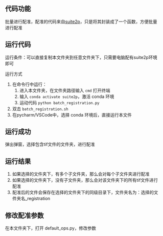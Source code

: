 ## 代码功能

批量进行配准，配准的代码来自[suite2p](https://github.com/MouseLand/suite2p)，只是将其封装成了一个函数，方便批量进行配准

## 运行代码

运行条件：可以直接复制本文件夹到任意文件夹下，只需要电脑配有suite2p环境即可

运行方式
1. 在命令行中运行：
    1. 进入本文件夹，在文件夹路径输入 `cmd` 打开终端
    2. 输入 `conda activate suite2p`，激活 conda 环境
    3. 运动代码 `python batch_registration.py`
2. 双击 `batch_registration.sh`
3. 在pycharm/VSCode中，选择 conda 环境后，直接运行本文件

## 运行成功

弹出弹窗，选择包含tif文件的文件夹，进行配准

## 运行结果

1. 如果选择的文件夹下，有多个子文件夹，那么会对每个子文件夹进行配准
2. 如果选择的文件夹下，没有子文件夹，那么会对该文件夹下的所有tif文件进行配准
3. 配准后的文件会保存在选择的文件夹下的同级目录下，文件夹名为：选择的文件夹名_registration

## 修改配准参数

在本文件夹下，打开 default_ops.py，修改参数


